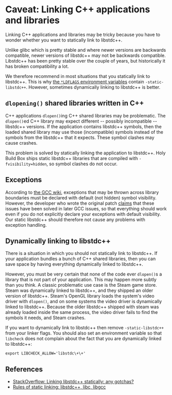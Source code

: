 # Caveat: Linking C++ applications and libraries

Linking C++ applications and libraries may be tricky because you have to wonder whether you want to statically link to libstdc++.

Unlike glibc which is pretty stable and where newer versions are backwards compatible, newer versions of libstdc++ may not be backwards compatible. Libstdc++ has been pretty stable over the couple of years, but historically it has broken compatibility a lot.

We therefore recommend in most situations that you statically link to libstdc++. This is why [the `*LDFLAGS` environment variables](LIBRARY-VARIANTS.md) contain `-static-libstdc++`. However, sometimes dynamically linking to libstdc++ is better.

## `dlopening()` shared libraries written in C++

C++ applications `dlopen()`ing C++ shared libraries may be problematic. The `dlopen()`ed C++ library may expect different -- possibly incompatible -- libstdc++ versions. If the application contains libstdc++ symbols, then the loaded shared library may use those (incompatible) symbols instead of the symbols from the libstdc++ that it expects. These symbol clashes may cause crashes.

This problem is solved by statically linking the application to libstdc++. Holy Build Box ships static libstdc++ libraries that are compiled with `-fvisibility=hidden`, so symbol clashes do not occur.

## Exceptions

According to [the GCC wiki](https://gcc.gnu.org/wiki/Visibility), exceptions that may be thrown across library boundaries must be declared with default (not hidden) symbol visibility. However, the developer who wrote the original patch [claims](http://stackoverflow.com/questions/14268736/symbol-visibility-exceptions-runtime-error) that these issues have been solved in later GCC issues, so that everything should work even if you do not explicitly declare your exceptions with default visibility. Our static libstdc++ should therefore not cause any problems with exception handling.

## Dynamically linking to libstdc++

There is a situation in which you should not statically link to libstdc++. If your application bundles a bunch of C++ shared libraries, then you can save space by having everything dynamically linked to libstdc++.

However, you must be very certain that none of the code ever `dlopen()`s a library that is not part of your application. This may happen more subtly than you think. A classic problematic use case is the Steam game store. Steam was dynamically linked to libstdc++, and they shipped an older version of libstdc++. Steam's OpenGL library loads the system's video driver with `dlopen()`, and on some systems the video driver is dynamically linked to libstdc++. Because the older libstdc++ shipped with steam was already loaded inside the same process, the video driver fails to find the symbols it needs, and Steam crashes.

If you want to dynamically link to libstdc++ then remove `-static-libstdc++` from your linker flags. You should also set an environment variable so that `libcheck` does not complain about the fact that you are dynamically linked to libstdc++:

    export LIBCHECK_ALLOW='libstdc\+\+'

## References

 * [StackOverflow: Linking libstdc++ statically: any gotchas?](http://stackoverflow.com/questions/13636513/linking-libstdc-statically-any-gotchas)
 * [Rules of static linking: libstdc++, libc, libgcc](http://micro.nicholaswilson.me.uk/post/31855915892/rules-of-static-linking-libstdc-libc-libgcc)
